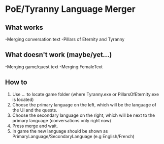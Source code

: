 # PoE/Tyranny Language Merger
## What works

-Merging conversation text
-Pillars of Eternity and Tyranny

## What doesn't work (maybe/yet...)

-Merging game/quest text
-Merging FemaleText

## How to

1. Use ... to locate game folder (where Tyranny.exe or PillarsOfEternity.exe is located)
2. Choose the primary language on the left, which will be the language of the UI and the quests.
3. Choose the secondary language on the right, which will be next to the primary language (conversations only right now)
4. Press merge and wait.
5. In game the new language should be shown as PrimaryLanguage/SecondaryLanguage (e.g English/French)
